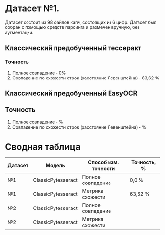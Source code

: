 # Датасет №1.
Датасет состоит из 98 файлов капч, состоящих из 6 цифр. Датасет был собран с помощью средств парсинга и размечен вручную, без аугментации.
## Классический предобученный тессеракт
### Точность
1. Полное совпадение - 0%
2. Совпадение по схожести строк (расстояние Левенштейна) - 63,62 %

## Классический предобученный EasyOCR
## Точность
1. Полное совпадение -  %
2. Совпадение по схожести строк (расстояние Левенштейна) - %

# Сводная таблица

| Датасет | Модель             | Способ изм. точности | Точность, % |  
|---------|--------------------|----------------------|-------------|
| №1      | ClassicPytesseract | Полное совпадение    | 0,0 %       |
| №1      | ClassicPytesseract | Метрика схожести     | 63,62 %     |
| №2      | ClassicPytesseract | Полное совпадение    |             |
| №2      | ClassicPytesseract | Метрика схожести     |             |
